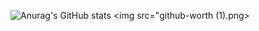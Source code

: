 ![Anurag's GitHub stats](https://github-readme-stats.vercel.app/api?username=pedrohcleal&show_icons=true&theme=dark&show_icons=true)
<img src="github-worth (1).png>
